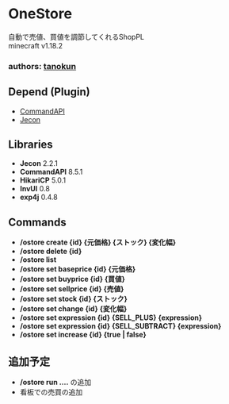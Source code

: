 # OneStore

自動で売値、買値を調節してくれるShopPL<br>
minecraft v1.18.2<br>

### authors: [tanokun](https://github.com/tanoKun)

## Depend (Plugin)
 - [CommandAPI](https://github.com/JorelAli/CommandAPI)
 - [Jecon](https://github.com/HimaJyun/Jecon)

## Libraries
 - **Jecon** 2.2.1
 - **CommandAPI** 8.5.1
 - **HikariCP** 5.0.1
 - **InvUI** 0.8
 - **exp4j** 0.4.8

## Commands
- **/ostore create {id} {元価格} {ストック} {変化幅}** 
- **/ostore delete {id}**
- **/ostore list**
- **/ostore set baseprice {id} {元価格}**
- **/ostore set buyprice {id} {買値}**
- **/ostore set sellprice {id} {売値}**
- **/ostore set stock {id} {ストック}**
- **/ostore set change {id} {変化幅}**
- **/ostore set expression {id} {SELL_PLUS} {expression}**
- **/ostore set expression {id} {SELL_SUBTRACT} {expression}**
- **/ostore set increase {id} {true | false}**

## 追加予定

- **/ostore run ....** の追加
- 看板での売買の追加